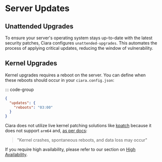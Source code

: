 # Server Updates

## Unattended Upgrades

To ensure your server's operating system stays up-to-date with the latest security patches, Ciara configures `unattended-upgrades`. This automates the process of applying critical updates, reducing the window of vulnerability.

## Kernel Upgrades

Kernel upgrades requires a reboot on the server. You can define when these reboots should occur in your `ciara.config.json`:

::: code-group
```json [ciara.config.json]
{
  "updates": {
    "reboots": "03:00"
  }
}
```

Ciara does not utilize live kernel patching solutions like [kpatch](https://github.com/dynup/kpatch) because it does not support `arm64` and, [as per docs](https://github.com/dynup/kpatch/blob/master/README.md):

> "Kernel crashes, spontaneous reboots, and data loss may occur"

If you require high availability, please refer to our section on [High Availability](/high-availability).
